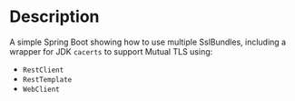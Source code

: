 # Description

A simple Spring Boot showing how to use multiple SslBundles, including a wrapper for JDK `cacerts` to
support Mutual TLS using:

- `RestClient`
- `RestTemplate`
- `WebClient`
